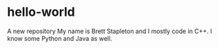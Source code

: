 # hello-world
A new repository
My name is Brett Stapleton and I mostly code in C++. I know some Python and Java as well. 
